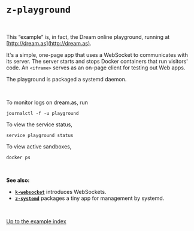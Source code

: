 # `z-playground`

<br>

This “example” is, in fact, the Dream online playground, running at
[http://dream.as](http://dream.as).

It's a simple, one-page app that uses a WebSocket to communicates with its
server. The server starts and stops Docker containers that run visitors' code.
An `<iframe>` serves as an on-page client for testing out Web apps.

The playground is packaged a systemd daemon.

<br>

To monitor logs on dream.as, run

```
journalctl -f -u playground
```

To view the service status,

```
service playground status
```

To view active sandboxes,

```
docker ps
```

<br>

**See also:**

- [**`k-websocket`**](../k-websocket#folders-and-files) introduces WebSockets.
- [**`z-systemd`**](../z-systemd#folders-and-files) packages a tiny app for management by
  systemd.

<br>

[Up to the example index](../#examples)
